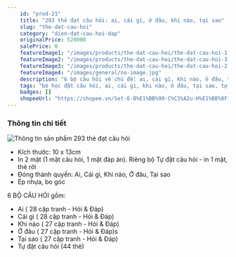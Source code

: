 ```yaml
---
    id: "prod-21"
    title: "293 thẻ đạt câu hỏi: ai, cái gì, ở đâu, khi nào, tại sao"
    slug: "the-dat-cau-hoi"
    category: "dien-dat-cau-hoi-dap"
    originalPrice: 520000
    salePrice: 0
    featureImage1: "/images/products/the-dat-cau-hoi/the-dat-cau-hoi-1.jpg"
    featureImage2: "/images/products/the-dat-cau-hoi/the-dat-cau-hoi-3.jpg"
    featureImage3: "/images/products/the-dat-cau-hoi/the-dat-cau-hoi-2.jpg"
    featureImage4: "/images/general/no-image.jpg"
    description: "6 bộ câu hỏi về chủ đề: ai, cái gì, khi nào, ở đâu, tại sao và tự đặt câu hỏi. Bộ giáo cụ giúp bé phát triển từ vựng, khả năng diễn đạt câu."
    tags: "bé học đặt câu hỏi, ai, cái gì, khi nào, ở đâu, tại sao, tự đặt câu hỏi, diễn đạt câu và hỏi đáp"
    badges: []
    shopeeUrl: "https://shopee.vn/Set-6-B%E1%BB%99-C%C3%A2u-H%E1%BB%8Fi-Ai-C%C3%A1i-G%C3%AC-Khi-N%C3%A0o-%E1%BB%9E-%C4%90%C3%A2u-T%E1%BA%A1i-Sao-TrangGiaoCuDayHoc-i.4108781.782734880?sp_atk=9f68d2b3-df56-49ba-9a02-deda156100fd&xptdk=9f68d2b3-df56-49ba-9a02-deda156100fd"
---
```


### Thông tin chi tiết

![Thông tin sản phẩm 293 thẻ đạt câu hỏi](/images/products/the-dat-cau-hoi/the-dat-cau-hoi-1.jpg)

- Kích thước: 10 x 13cm
- In 2 mặt (1 mặt câu hỏi, 1 mặt đáp án). Riêng bộ Tự đặt câu hỏi - in 1 mặt, thẻ rời
- Đóng thành quyển: Ai, Cái gì, Khi nào, Ở đâu, Tại sao
- Ép nhựa, bo góc

6 BỘ CÂU HỎI gồm:

- Ai ( 28 cặp tranh - Hỏi & Đáp)
- Cái gì ( 28 cặp tranh - Hỏi & Đáp)
- Khi nào ( 27 cặp tranh - Hỏi & Đáp)
- Ở đâu ( 27 cặp tranh - Hỏi & Đáp)s
- Tại sao ( 27 cặp tranh - Hỏi & Đáp)
- Tự đặt câu hỏi (44 thẻ)
